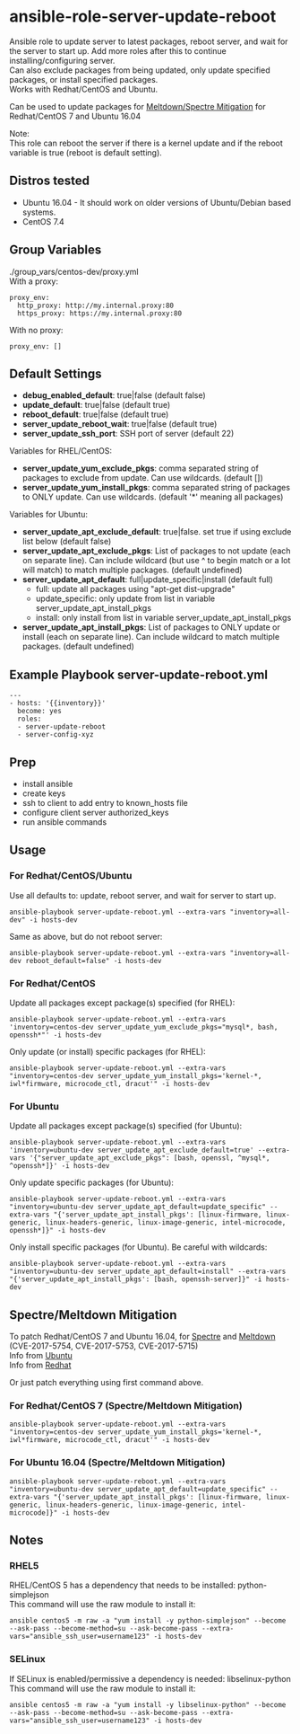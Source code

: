 # ansible-role-server-update-reboot

Ansible role to update server to latest packages, reboot server, and wait for the server to start up. Add more roles after this to continue installing/configuring server.  
Can also exclude packages from being updated, only update specified packages, or install specified packages.  
Works with Redhat/CentOS and Ubuntu.  

Can be used to update packages for [Meltdown/Spectre Mitigation](#spectremeltdown-mitigation) for Redhat/CentOS 7 and Ubuntu 16.04  

Note:  
This role can reboot the server if there is a kernel update and if the reboot variable is true (reboot is default setting).


Distros tested
------------

* Ubuntu 16.04 - It should work on older versions of Ubuntu/Debian based systems.
* CentOS 7.4


Group Variables
------------

./group_vars/centos-dev/proxy.yml  
With a proxy:
```
proxy_env:
  http_proxy: http://my.internal.proxy:80
  https_proxy: https://my.internal.proxy:80
```

With no proxy:
```
proxy_env: []
```


Default Settings
------------

- **debug_enabled_default**: true|false (default false)
- **update_default**: true|false (default true)
- **reboot_default**: true|false (default true)
- **server_update_reboot_wait**: true|false (default true)
- **server_update_ssh_port**: SSH port of server (default 22)

Variables for RHEL/CentOS:
- **server_update_yum_exclude_pkgs**: comma separated string of packages to exclude from update. Can use wildcards. (default [])
- **server_update_yum_install_pkgs**: comma separated string of packages to ONLY update. Can use wildcards. (default '*' meaning all packages)

Variables for Ubuntu:
- **server_update_apt_exclude_default**: true|false. set true if using exclude list below (default false)
- **server_update_apt_exclude_pkgs**: List of packages to not update (each on separate line). Can include wildcard (but use ^ to begin match or a lot will match) to match multiple packages. (default undefined)
- **server_update_apt_default**: full|update_specific|install (default full)
  - full: update all packages using "apt-get dist-upgrade"
  - update_specific: only update from list in variable server_update_apt_install_pkgs
  - install: only install from list in variable server_update_apt_install_pkgs
- **server_update_apt_install_pkgs**: List of packages to ONLY update or install (each on separate line). Can include wildcard to match multiple packages. (default undefined)


Example Playbook server-update-reboot.yml
------------

```
---
- hosts: '{{inventory}}'
  become: yes
  roles:
  - server-update-reboot
  - server-config-xyz
```


Prep
------------

- install ansible
- create keys
- ssh to client to add entry to known_hosts file
- configure client server authorized_keys
- run ansible commands

Usage
------------

### For Redhat/CentOS/Ubuntu

Use all defaults to: update, reboot server, and wait for server to start up.
```
ansible-playbook server-update-reboot.yml --extra-vars "inventory=all-dev" -i hosts-dev
```

Same as above, but do not reboot server:
```
ansible-playbook server-update-reboot.yml --extra-vars "inventory=all-dev reboot_default=false" -i hosts-dev
```

### For Redhat/CentOS

Update all packages except package(s) specified (for RHEL):
```
ansible-playbook server-update-reboot.yml --extra-vars 'inventory=centos-dev server_update_yum_exclude_pkgs="mysql*, bash, openssh*"' -i hosts-dev
```

Only update (or install) specific packages (for RHEL):
```
ansible-playbook server-update-reboot.yml --extra-vars "inventory=centos-dev server_update_yum_install_pkgs='kernel-*, iwl*firmware, microcode_ctl, dracut'" -i hosts-dev
```

### For Ubuntu

Update all packages except package(s) specified (for Ubuntu):
```
ansible-playbook server-update-reboot.yml --extra-vars 'inventory=ubuntu-dev server_update_apt_exclude_default=true' --extra-vars '{"server_update_apt_exclude_pkgs": [bash, openssl, ^mysql*, ^openssh*]}' -i hosts-dev
```

Only update specific packages (for Ubuntu):
```
ansible-playbook server-update-reboot.yml --extra-vars "inventory=ubuntu-dev server_update_apt_default=update_specific" --extra-vars "{'server_update_apt_install_pkgs': [linux-firmware, linux-generic, linux-headers-generic, linux-image-generic, intel-microcode, openssh*]}" -i hosts-dev
```

Only install specific packages (for Ubuntu). Be careful with wildcards:
```
ansible-playbook server-update-reboot.yml --extra-vars "inventory=ubuntu-dev server_update_apt_default=install" --extra-vars "{'server_update_apt_install_pkgs': [bash, openssh-server]}" -i hosts-dev
```


## Spectre/Meltdown Mitigation

To patch Redhat/CentOS 7 and Ubuntu 16.04, for [Spectre](https://spectreattack.com/) and [Meltdown](https://meltdownattack.com/) (CVE-2017-5754, CVE-2017-5753, CVE-2017-5715)  
Info from [Ubuntu](https://wiki.ubuntu.com/SecurityTeam/KnowledgeBase/SpectreAndMeltdown)  
Info from [Redhat](https://access.redhat.com/security/vulnerabilities/speculativeexecution)  

Or just patch everything using first command above.  

### For Redhat/CentOS 7 (Spectre/Meltdown Mitigation)
```
ansible-playbook server-update-reboot.yml --extra-vars "inventory=centos-dev server_update_yum_install_pkgs='kernel-*, iwl*firmware, microcode_ctl, dracut'" -i hosts-dev
```

### For Ubuntu 16.04 (Spectre/Meltdown Mitigation)
```
ansible-playbook server-update-reboot.yml --extra-vars "inventory=ubuntu-dev server_update_apt_default=update_specific" --extra-vars "{'server_update_apt_install_pkgs': [linux-firmware, linux-generic, linux-headers-generic, linux-image-generic, intel-microcode]}" -i hosts-dev
```


## Notes
### RHEL5
RHEL/CentOS 5 has a dependency that needs to be installed: python-simplejson  
This command will use the raw module to install it:
```
ansible centos5 -m raw -a "yum install -y python-simplejson" --become --ask-pass --become-method=su --ask-become-pass --extra-vars="ansible_ssh_user=username123" -i hosts-dev
```

### SELinux
If SELinux is enabled/permissive a dependency is needed: libselinux-python  
This command will use the raw module to install it:
```
ansible centos5 -m raw -a "yum install -y libselinux-python" --become --ask-pass --become-method=su --ask-become-pass --extra-vars="ansible_ssh_user=username123" -i hosts-dev
```
